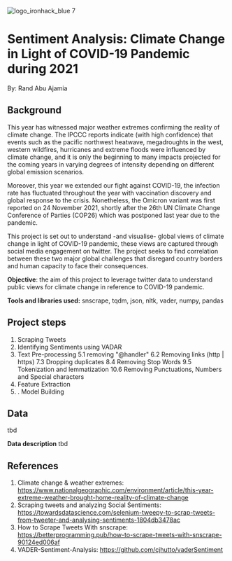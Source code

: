 ![logo_ironhack_blue 7](https://user-images.githubusercontent.com/23629340/40541063-a07a0a8a-601a-11e8-91b5-2f13e4e6b441.png)


# Sentiment Analysis: Climate Change in Light of COVID-19 Pandemic during 2021
By: Rand Abu Ajamia 

## Background
This year has witnessed major weather extremes confirming the reality of climate change. The IPCCC reports indicate (with high confidence) that events such as the pacific northwest heatwave, megadroughts in the west, western wildfires, hurricanes and extreme floods were influenced by climate change, and it is only the beginning to many impacts projected for the coming years in varying degrees of intensity depending on different global emission scenarios. 

Moreover, this year we extended our fight against COVID-19, the infection rate has fluctuated throughout the year with vaccination discovery and global response to the crisis. Nonetheless, the Omicron variant was first reported on 24 November 2021, shortly after the 26th UN Climate Change Conference of Parties (COP26) which was postponed last year due to the pandemic. 

This project is set out to understand -and visualise- global views of climate change in light of COVID-19 pandemic, these views are captured through social media engagement on twitter. The project seeks to find correlation between these two major global challenges that disregard country borders and human capacity to face their consequences.

**Objective**: the aim of this project to leverage twitter data to understand public views for climate change in reference to COVID-19 pandemic.

**Tools and libraries used:**
snscrape, tqdm, json, nltk, vader, numpy, pandas

## Project steps
1. Scraping Tweets
3. Identifying Sentiments using VADAR 
4. Text Pre-processing
5.1 removing "@handler"
6.2 Removing links (http | https)
7.3 Dropping duplicates
8.4 Removing Stop Words
9.5 Tokenization and lemmatization
10.6 Removing Punctuations, Numbers and Special characters
11. Feature Extraction
12. . Model Building

## Data
tbd

**Data description**
tbd

## References
1. Climate change & weather extremes: https://www.nationalgeographic.com/environment/article/this-year-extreme-weather-brought-home-reality-of-climate-change
2. Scraping tweets and analyzing Social Sentiments: https://towardsdatascience.com/selenium-tweepy-to-scrap-tweets-from-tweeter-and-analysing-sentiments-1804db3478ac
3. How to Scrape Tweets With snscrape: https://betterprogramming.pub/how-to-scrape-tweets-with-snscrape-90124ed006af
4. VADER-Sentiment-Analysis: https://github.com/cjhutto/vaderSentiment
